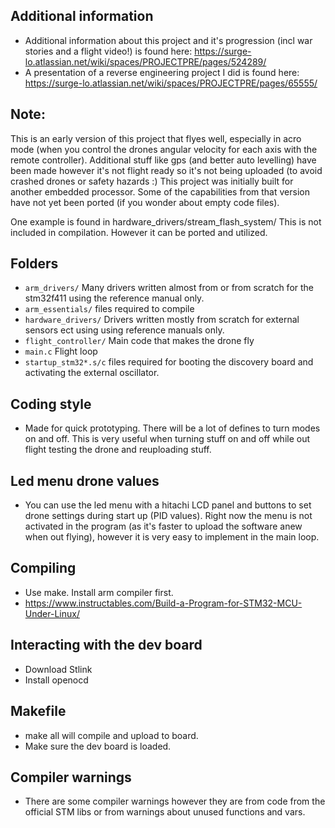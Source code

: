 ## Additional information
- Additional information about this project and it's progression (incl war stories and a flight video!)
  is found here: https://surge-lo.atlassian.net/wiki/spaces/PROJECTPRE/pages/524289/
- A presentation of a reverse engineering project I did is found here:
  https://surge-lo.atlassian.net/wiki/spaces/PROJECTPRE/pages/65555/

## Note:
This is an early version of this project that flyes well, especially in acro mode (when you
control the drones angular velocity for each axis with the remote controller).
Additional stuff like gps (and better auto levelling) have been made however it's not
flight ready so it's not being uploaded (to avoid crashed drones or safety hazards :)
This project was initially built for another embedded processor.
Some of the capabilities from that version have not yet been ported (if you wonder about empty code files).

One example is found in hardware_drivers/stream_flash_system/ This
is not included in compilation. However it can be ported and utilized.

## Folders
- `arm_drivers/` Many drivers written almost from or from scratch for the stm32f411
  using the reference manual only.
- `arm_essentials/` files required to compile
- `hardware_drivers/` Drivers written mostly from scratch for external sensors ect
  using using reference manuals only.
- `flight_controller/` Main code that makes the drone fly
- `main.c` Flight loop
- `startup_stm32*.s/c` files required for booting the discovery board
  and activating the external oscillator.

## Coding style
- Made for quick prototyping.
  There will be a lot of defines to turn modes on and off. This is very useful when turning
  stuff on and off while out flight testing the drone and reuploading stuff.

## Led menu drone values
- You can use the led menu with a hitachi LCD panel and buttons to set drone
  settings during start up (PID values). Right now the menu is not activated
  in the program (as it's faster to upload the software anew when out flying),
  however it is very easy to implement in the main loop.

## Compiling
- Use make. Install arm compiler first.
- https://www.instructables.com/Build-a-Program-for-STM32-MCU-Under-Linux/

## Interacting with the dev board
- Download Stlink
- Install openocd

## Makefile
- make all will compile and upload to board.
- Make sure the dev board is loaded.

## Compiler warnings
- There are some compiler warnings however
  they are from code from the official STM libs
  or from warnings about unused functions and vars.
